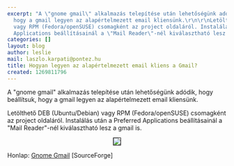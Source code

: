 ```yaml
---
excerpt: "A \"gnome gmail\" alkalmazás telepítése után lehetőségünk adódik, hogy beállítsuk,
  hogy a gmail legyen az alapértelmezett email kliensünk.\r\n\r\nLetölthető DEB (Ubuntu/Debian)
  vagy RPM (Fedora/openSUSE) csomagként az project oldaláról. Instalálás után a Preferred
  Applications beállításainál a \"Mail Reader\"-nél kiválasztható lesz a gmail is.\r\n\r"
categories: []
layout: blog
author: leslie
mail: laszlo.karpati@pontez.hu
title: Hogyan legyen az alapértelmezett email kliens a Gmail?
created: 1269811796
---
```

A "gnome gmail" alkalmazás telepítése után lehetőségünk adódik, hogy beállítsuk, hogy a gmail legyen az alapértelmezett email kliensünk.

Letölthető DEB (Ubuntu/Debian) vagy RPM (Fedora/openSUSE) csomagként az project oldaláról. Instalálás után a Preferred Applications beállításainál a "Mail Reader"-nél kiválasztható lesz a gmail is.

<center><p><img src="http://linuxbox.hu/sites/default/files/500x_gnome_gmail.jpg" style="border: 1px solid black"></p></center>

<p>Honlap: <a href="http://gnome-gmail.sourceforge.net/">Gnome Gmail</a> [SourceForge]</p>
